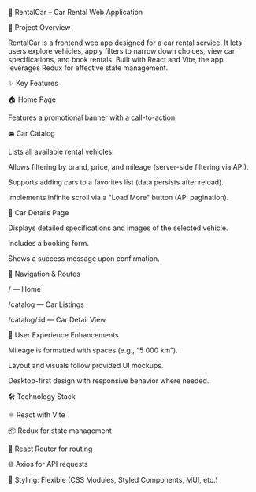 🚗 RentalCar – Car Rental Web Application

🔎 Project Overview

RentalCar is a frontend web app designed for a car rental service. It lets users explore vehicles, apply filters to narrow down choices, view car specifications, and book rentals. Built with React and Vite, the app leverages Redux for effective state management.

✨ Key Features

🏠 Home Page

Features a promotional banner with a call-to-action.

🚘 Car Catalog

Lists all available rental vehicles.

Allows filtering by brand, price, and mileage (server-side filtering via API).

Supports adding cars to a favorites list (data persists after reload).

Implements infinite scroll via a "Load More" button (API pagination).

📄 Car Details Page

Displays detailed specifications and images of the selected vehicle.

Includes a booking form.

Shows a success message upon confirmation.

🧭 Navigation & Routes

/ — Home

/catalog — Car Listings

/catalog/:id — Car Detail View

🧠 User Experience Enhancements

Mileage is formatted with spaces (e.g., “5 000 km”).

Layout and visuals follow provided UI mockups.

Desktop-first design with responsive behavior where needed.

🛠️ Technology Stack

⚛️ React with Vite

📦 Redux for state management

🧭 React Router for routing

🌐 Axios for API requests

🎨 Styling: Flexible (CSS Modules, Styled Components, MUI, etc.)
